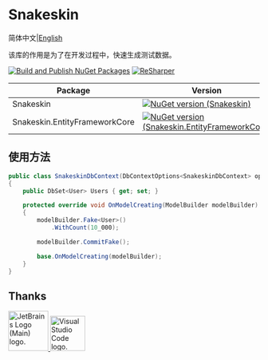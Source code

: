 # Snakeskin

简体中文|[English](README_en.MD)

该库的作用是为了在开发过程中，快速生成测试数据。

[![Build and Publish NuGet Packages](https://github.com/wosledon/Snakeskin/actions/workflows/main.yml/badge.svg)](https://github.com/wosledon/Snakeskin/actions/workflows/main.yml)
[![ReSharper](https://img.shields.io/badge/ReSharper-Enabled-brightgreen.svg)](https://www.jetbrains.com/resharper/)

| Package | Version | Downloads |
|---------|---------|-----------|
| Snakeskin | [![NuGet version (Snakeskin)](https://img.shields.io/nuget/v/Snakeskin.svg)](https://www.nuget.org/packages/Snakeskin/) | [![NuGet downloads (Snakeskin)](https://img.shields.io/nuget/dt/Snakeskin.svg)](https://www.nuget.org/packages/Snakeskin/) |
| Snakeskin.EntityFrameworkCore | [![NuGet version (Snakeskin.EntityFrameworkCore)](https://img.shields.io/nuget/v/Snakeskin.EntityFrameworkCore.svg)](https://www.nuget.org/packages/Snakeskin.EntityFrameworkCore/) | [![NuGet downloads (Snakeskin.EntityFrameworkCore)](https://img.shields.io/nuget/dt/Snakeskin.EntityFrameworkCoresvg)](https://www.nuget.org/packages/Snakeskin.EntityFrameworkCore/) |

## 使用方法

```csharp
public class SnakeskinDbContext(DbContextOptions<SnakeskinDbContext> options) : DbContext(options)
{
    public DbSet<User> Users { get; set; }

    protected override void OnModelCreating(ModelBuilder modelBuilder)
    {
        modelBuilder.Fake<User>()
            .WithCount(10_000);

        modelBuilder.CommitFake();

        base.OnModelCreating(modelBuilder);
    }
}
```

## Thanks

<a href="https://jb.gg/OpenSourceSupport">
    <img height="80px" src="https://resources.jetbrains.com/storage/products/company/brand/logos/jb_beam.png" alt="JetBrains Logo (Main) logo.">
</a>
<a href="https://code.visualstudio.com/">
    <img height="70px" src="https://upload.wikimedia.org/wikipedia/commons/9/9a/Visual_Studio_Code_1.35_icon.svg" alt="Visual Studio Code logo.">
</a>
